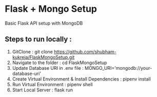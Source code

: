 # Flask + Mongo Setup
Basic Flask API setup with MongoDB

## Steps to run locally : 
1. GitClone : git clone https://github.com/shubham-kukreja/FlaskMongoSetup.git
2. Navigate to the folder : cd FlaskMongoSetup
3. Update Database URI in .env file : MONGO_URI='mongodb://your-database-uri'
3. Create Virtual Environment & Install Dependencies : pipenv install
4. Run Virtual Environment : pipenv shell
5. Start Local Server : flask run
